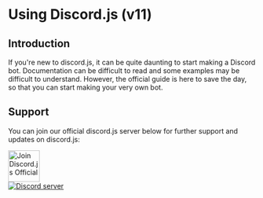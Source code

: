 # Using Discord.js \(v11\)

## Introduction

If you're new to discord.js, it can be quite daunting to start making a Discord bot. Documentation can be difficult
to read and some examples may be difficult to understand. However, the official guide is here to save the day,
so that you can start making your very own bot. 

## Support

You can join our official discord.js server below for further support and updates on discord.js:

<a href="https://discord.gg/bRCvFy9">
  <img src="http://i.imgur.com/qOBiLdk.png" height="64" alt="Join Discord.js Official"/><br/>
  <img src="https://discordapp.com/api/guilds/222078108977594368/embed.png" alt="Discord server" />
</a>